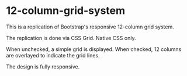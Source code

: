 # 12-column-grid-system

This is a replication of Bootstrap's responsive 12-column grid system. 

The replication is done via CSS Grid. Native CSS only.

When unchecked, a simple grid is displayed. When checked, 12 columns are overlayed to indicate the grid lines. 

The design is fully responsive.

